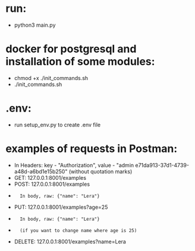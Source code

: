 # run:
- python3 main.py

# docker for postgresql and installation of some modules:

- chmod +x ./init_commands.sh
- ./init_commands.sh

# .env:

- run setup_env.py to create .env file

# examples of requests in Postman: 

- In Headers: key - "Authorization", value - "admin e71da913-37d1-4739-a48d-a6bd1e15b250" (without quotation marks)
- GET: 127.0.0.1:8001/examples
- POST: 127.0.0.1:8001/examples
-       In body, raw: {"name": "Lera"}
- PUT: 127.0.0.1:8001/examples?age=25
-       In body, raw: {"name": "Lera"}
-       (if you want to change name where age is 25)
- DELETE: 127.0.0.1:8001/examples?name=Lera
